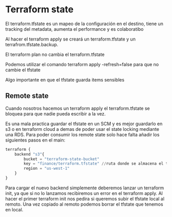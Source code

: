 # Terraform state
El terraform.tfstate es un mapeo de la configuración en el destino, tiene un tracking del metadata, aumenta el performance y es colaboratibo

Al hacer el terraform apply se creará un terraform.tfstate y un terrafrom.tfstate.backup.

El terraform plan no cambia el terraform.tfstate

Podemos utilizar el comando terraform apply -refresh=false para que no cambie el tfstate

Algo importante en que el tfstate guarda items sensibles

## Remote state
Cuando nosotros hacemos un terraform apply el terraform.tfstate se bloquea para que nadie pueda escribir a la vez.

Es una mala practica guardar el tfstate en un SCM y es mejor guardarlo en s3 o en terraform cloud a demas de poder usar el state locking mediante una RDS. Para poder consumir los remote state solo hace falta añadir los siguientes pasos en el main:

```python
terraform {
    backend "s3"{
        bucket = "terraform-state-bucket"
        key = "finance/terraform.tfstate" //ruta donde se almacena el tfstate en el s3
        region = "us-west-1"  
    }
}
```

Para cargar el nuevo backend simplemente deberemos lanzar un terraform init, ya que si no lo lanzamos recibiremos un error en el terraform apply. Al hacer el primer terraform init nos pedira si queremos subir el tfstate local al remoto. Una vez copiado al remoto podemos borrar el tfstate que tenemos en local.